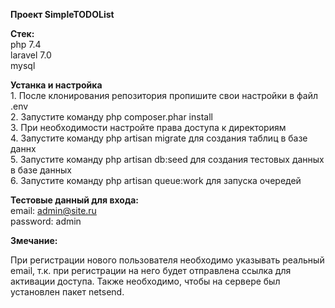 <b>Проект SimpleTODOList</b>

<b>Стек:</b><br />
php 7.4<br />
laravel 7.0<br />
mysql<br />

<b>Устанка и настройка</b><br />
    1. После клонирования репозитория пропишите свои настройки в файл .env<br />
    2. Запустите команду php composer.phar install<br />
    3. При необходимости настройте права доступа к директориям<br />
    4. Запустите команду php artisan migrate для создания таблиц в базе даннх<br />
    5. Запустите команду php artisan db:seed для создания тестовых данных в базе данных<br />
    6. Запустите команду php artisan queue:work для запуска очередей<br />
    
<b>Тестовые данный для входа:</b><br />
    email: admin@site.ru<br />
    password: admin<br />
    
<b>Змечание:</b><br />
    <p>При регистрации нового пользователя необходимо указывать реальный email, т.к. при регистрации на него будет отправлена ссылка для активации доступа. Также необходимо, чтобы на сервере был установлен пакет netsend.</p>
